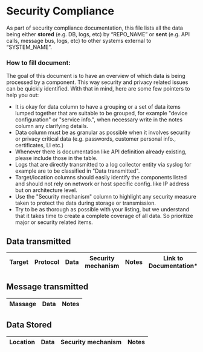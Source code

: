 # Security Compliance

As part of security compliance documentation, this file lists all the data being either **stored** (e.g. DB, logs, etc) by “REPO_NAME” or **sent** (e.g. API calls, message bus, logs, etc) to other systems external to “SYSTEM_NAME”.


### How to fill document:
The goal of this document is to have an overview of which data is being processed by a component. This way security and privacy related issues can be quickly identified. With that in mind, here are some few pointers to help you out:

 - It is okay for data column to have a grouping or a set of data items lumped together that are suitable to be grouped, for example "device configuration" or "service info.", when necessary write in the notes column any clarifying details.
 -  Data column must be as granular as possible when it involves security or privacy critical data (e.g. passwords, customer personal info., certificates, LI etc.)
 - Whenever there is documentation like API definition already existing, please include those in the table.
 - Logs that are directly transmitted to a log collector entity via syslog for example are to be classified in "Data transmitted".
 - Target/location columns should easily identify the components listed and should not rely on network or host specific config. like IP address but on architecture level.
 - Use the "Security mechanism" column to highlight any security measure taken to protect the data during storage or transmission.
 - Try to be as thorough as possible with your listing, but we understand that it takes time to create a complete coverage of all data. So prioritize major or security related items.

## Data transmitted

| Target       | Protocol | Data                                                                                    | Security mechanism                   | Notes | Link to Documentation*                                                           |
|--------------|----------|-----------------------------------------------------------------------------------------|--------------------------------------|-------|----------------------------------------------------------------------------------|

## Message transmitted

|Massage     |Data         |Notes        |
|-------------|-------------|-------------|

## Data Stored

| Location | Data                                                      | Security mechanism | Notes                                                                                                                                                                                                                                                             |
|----------|-----------------------------------------------------------|--------------------|-------------------------------------------------------------------------------------------------------------------------------------------------------------------------------------------------------------------------------------------------------------------|
